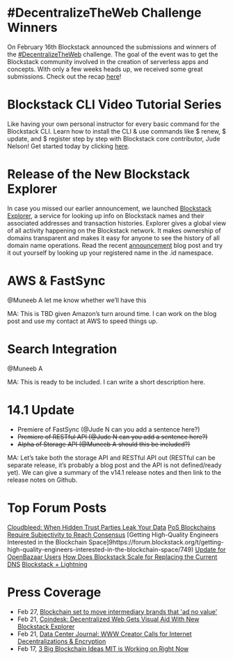 # #DecentralizeTheWeb Challenge Winners
  On February 16th Blockstack announced the submissions and winners of the [#DecentralizeTheWeb](https://twitter.com/hashtag/DecentralizeTheWeb?src=hash) challenge. The goal of the event was to get the Blockstack community involved in the creation of serverless apps and concepts. With only a few weeks heads up, we received some great submissions. Check out the recap [here](https://forum.blockstack.org/t/the-decentralizetheweb-recap/746)! 

# Blockstack CLI Video Tutorial Series
  Like having your own personal instructor for every basic command for the Blockstack CLI. Learn how to install the CLI & use commands like $ renew, $ update, and $ register step by step with Blockstack core contributor, Jude Nelson! Get started today by clicking [here](https://www.youtube.com/playlist?list=PLXS8JJHIn4nGCU2uW85dHXpkQJ7QA5JkX).

# Release of the New Blockstack Explorer
  In case you missed our earlier announcement, we launched [Blockstack Explorer](https://explorer.blockstack.org/), a service for looking up info on Blockstack names and their associated addresses and transaction histories. Explorer gives a global view of all activity happening on the Blockstack network. It makes ownership of domains transparent and makes it easy for anyone to see the history of all domain name operations. Read the recent [announcement](http://blockstack.us14.list-manage1.com/track/click?u=394a2b5cfee9c4b0f7525b009&id=4c40716416&e=a5f3df994e) blog post and try it out yourself by looking up your registered name in the .id namespace.

# AWS & FastSync

@Muneeb A let me know whether we’ll have this

MA: This is TBD given Amazon’s turn around time. I can work on the blog post and use my contact at AWS to speed things up.

# Search Integration

@Muneeb A

MA: This is ready to be included. I can write a short description here.

# 14.1 Update
- Premiere of FastSync (@Jude N can you add a sentence here?)
- ~~Premiere of RESTful API (@Jude N can you add a sentence here?)~~
- ~~Alpha of Storage API (@Muneeb A should this be included?)~~

MA: Let’s take both the storage API and RESTful API out (RESTful can be separate release, it’s probably a blog post and the API is not defined/ready yet). We can give a summary of the v14.1 release notes and then link to the release notes on Github.

# Top Forum Posts
  [Cloudbleed: When Hidden Trust Parties Leak Your Data](https://forum.blockstack.org/t/cloudbleed-when-hidden-trusted-parties-leak-your-data/757)
  [PoS Blockchains Require Subjectivity to Reach Consensus](https://forum.blockstack.org/t/pos-blockchains-require-subjectivity-to-reach-consensus/762)
  [Getting High-Quality Engineers Interested in the Blockchain Space]9https://forum.blockstack.org/t/getting-high-quality-engineers-interested-in-the-blockchain-space/749)
  [Update for OpenBazaar Users](https://forum.blockstack.org/t/update-for-openbazaar-users/688)
  [How Does Blockstack Scale for Replacing the Current DNS](https://forum.blockstack.org/t/how-does-blockstack-scale-for-things-like-replacing-the-current-dns-system-as-whole/533)
  [Blockstack + Lightning](https://forum.blockstack.org/t/blockstack-lightning/689?u=larry)

# Press Coverage
- Feb 27, [Blockchain set to move intermediary brands that 'ad no value'](http://www.campaignlive.co.uk/article/blockchain-set-remove-intermediary-brands-add-no-value/1425502#bgF4o1fOCacJEQuf.99)
- Feb 21, [Coindesk: Decentralized Web Gets Visual Aid With New Blockstack Explorer](http://www.coindesk.com/decentralized-web-gets-visual-aid-new-blockstack-explorer/?utm_content=buffer7d93f&utm_medium=social&utm_source=twitter.com&utm_campaign=buffer)
- Feb 21, [Data Center Journal: WWW Creator Calls for Internet Decentralizations & Encryption](https://www.datacenterjournal.com/world-wide-web-creator-calls-internet-decentralization-encryption/)
- Feb 17, [3 Big Blockchain Ideas MIT is Working on Right Now](http://www.coindesk.com/3-big-blockchain-ideas-mit-working-right-now/)


